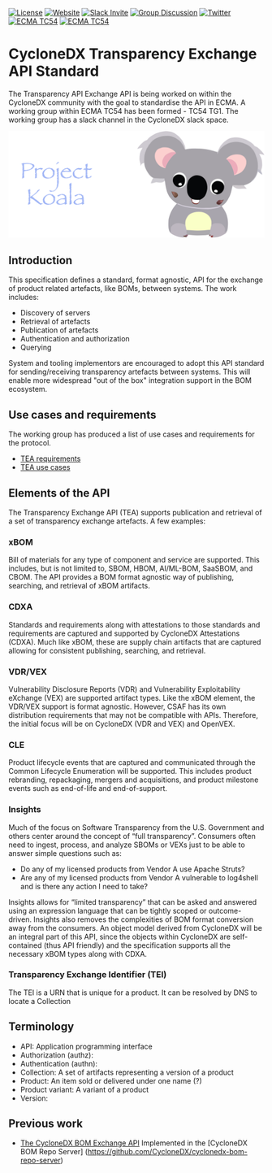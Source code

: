 [![License](https://img.shields.io/badge/license-Apache%202.0-brightgreen.svg)](LICENSE)
[![Website](https://img.shields.io/badge/https://-cyclonedx.org-blue.svg)](https://cyclonedx.org/)
[![Slack Invite](https://img.shields.io/badge/Slack-Join-blue?logo=slack&labelColor=393939)](https://cyclonedx.org/slack/invite)
[![Group Discussion](https://img.shields.io/badge/discussion-groups.io-blue.svg)](https://groups.io/g/CycloneDX)
[![Twitter](https://img.shields.io/twitter/url/http/shields.io.svg?style=social&label=Follow)](https://twitter.com/CycloneDX_Spec)
[![ECMA TC54](https://img.shields.io/badge/ECMA-TC54-404040?labelColor=FC7C00)](https://tc54.org)
[![ECMA TC54](https://img.shields.io/badge/ECMA-TC54--TG1-404040?labelColor=FC7C00)](https://ecma-international.org/task-groups/tc54-tg1/)

# CycloneDX Transparency Exchange API Standard

The Transparency API Exchange API is being worked on within the CycloneDX community
with the goal to standardise the API in ECMA. A working group within ECMA TC54 has been
formed - TC54 TG1. The working group has a slack channel in the CycloneDX slack space.

![](images/Project-Koala.svg)

## Introduction

This specification defines a standard, format agnostic, API for the exchange of
product related artefacts, like BOMs, between systems. The work includes:

- Discovery of servers
- Retrieval of artefacts
- Publication of artefacts
- Authentication and authorization
- Querying

System and tooling implementors are encouraged to adopt this API standard for
sending/receiving transparency artefacts between systems. 
This will enable more widespread
"out of the box" integration support in the BOM ecosystem.

## Use cases and requirements

The working group has produced a list of use cases and requirements for the protocol.

- [TEA requirements](doc/tea-requirements.md)
- [TEA use cases](doc/tea-usecases.md)

## Elements of the API

The Transparency Exchange API (TEA) supports publication and retrieval of a set of transparency exchange artefacts. A few examples:

### xBOM

Bill of materials for any type of component and service are supported. This includes, but is not limited to, SBOM, HBOM, AI/ML-BOM, SaaSBOM, and CBOM. The API provides a BOM format agnostic way of publishing, searching, and retrieval of xBOM artifacts. 

### CDXA

Standards and requirements along with attestations to those standards and requirements are captured and supported by CycloneDX Attestations (CDXA). Much like xBOM, these are supply chain artifacts that are captured allowing for consistent publishing, searching, and retrieval.

### VDR/VEX

Vulnerability Disclosure Reports (VDR) and Vulnerability Exploitability eXchange (VEX) are supported artifact types. Like the xBOM element, the VDR/VEX support is format agnostic. However, CSAF has its own distribution requirements that may not be compatible with APIs. Therefore, the initial focus will be on CycloneDX (VDR and VEX) and OpenVEX.

### CLE

Product lifecycle events that are captured and communicated through the Common Lifecycle Enumeration will be supported. This includes product rebranding, repackaging, mergers and acquisitions, and product milestone events such as end-of-life and end-of-support.

### Insights

Much of the focus on Software Transparency from the U.S. Government and others center around the concept of “full transparency”. Consumers often need to ingest, process, and analyze SBOMs or VEXs just to be able to answer simple questions such as:

- Do any of my licensed products from Vendor A use Apache Struts?
- Are any of my licensed products from Vendor A vulnerable to log4shell and is there any action I need to take?

Insights allows for “limited transparency” that can be asked and answered using an expression language that can be tightly scoped or outcome-driven. Insights also removes the complexities of BOM format conversion away from the consumers. An object model derived from CycloneDX will be an integral part of this API, since the objects within CycloneDX are self-contained (thus API friendly) and the specification supports all the necessary xBOM types along with CDXA.

### Transparency Exchange Identifier (TEI)
The TEI is a URN that is unique for a product. It can be resolved by DNS to locate a Collection

## Terminology

- API: Application programming interface
- Authorization (authz):
- Authentication (authn):
- Collection: A set of artifacts representing a version of a product
- Product: An item sold or delivered under one name (?)
- Product variant: A variant of a product
- Version:



## Previous work

- [The CycloneDX BOM Exchange API](/api/bomexchangeapi.md)
   Implemented in the [CycloneDX BOM Repo Server]
   (https://github.com/CycloneDX/cyclonedx-bom-repo-server)

